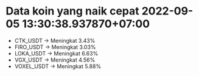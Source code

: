 # Data koin yang naik cepat 2022-09-05 13:30:38.937870+07:00

* CTK_USDT -> Meningkat 3.43%
* FIRO_USDT -> Meningkat 3.03%
* LOKA_USDT -> Meningkat 6.63%
* VGX_USDT -> Meningkat 4.56%
* VOXEL_USDT -> Meningkat 5.88%
